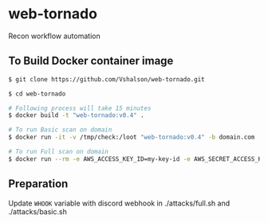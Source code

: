 # web-tornado
Recon workflow automation

## To Build Docker container image
```bash
$ git clone https://github.com/Vshalson/web-tornado.git

$ cd web-tornado

# Following process will take 15 minutes
$ docker build -t "web-tornado:v0.4" .

# To run Basic scan on domain
$ docker run -it -v /tmp/check:/loot "web-tornado:v0.4" -b domain.com

# To run Full scan on domain
$ docker run --rm -e AWS_ACCESS_KEY_ID=my-key-id -e AWS_SECRET_ACCESS_KEY=my-secret-access-key -v /tmp/check:/loot "web-tornado:v0.4"  -b domain.com
```

## Preparation 
Update `WHOOK` variable with discord webhook in ./attacks/full.sh and ./attacks/basic.sh
